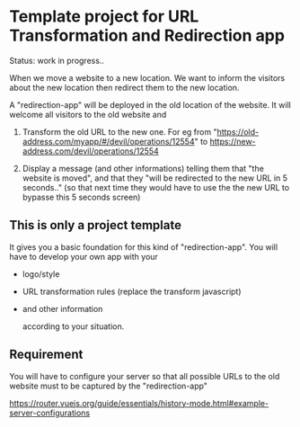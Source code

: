 # Template project for URL Transformation and Redirection app

Status: work in progress..

When we move a website to a new location. We want to inform the visitors about the new location then redirect them to the new location.

A "redirection-app" will be deployed in the old location of the website. It will welcome all visitors to the old website and

1. Transform the old URL to the new one.
   For eg from "https://old-address.com/myapp/#/devil/operations/12554" to https://new-address.com/devil/operations/12554

2. Display a message (and other informations) telling them that "the website is moved", and that they "will be redirected to the new URL in 5 seconds.."
   (so that next time they would have to use the the new URL to bypasse this 5 seconds screen)

## This is only a project template

It gives you a basic foundation for this kind of "redirection-app".
You will have to develop your own app with your

- logo/style
- URL transformation rules (replace the transform javascript)
- and other information

  according to your situation.

## Requirement

You will have to configure your server so that all possible URLs to the old website must to be captured by the "redirection-app"

https://router.vuejs.org/guide/essentials/history-mode.html#example-server-configurations
